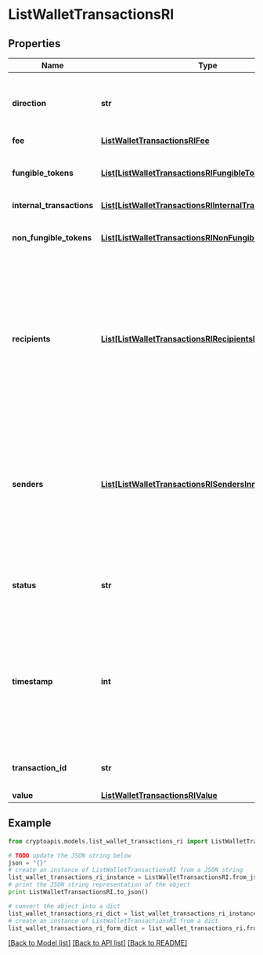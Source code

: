 # ListWalletTransactionsRI


## Properties
Name | Type | Description | Notes
------------ | ------------- | ------------- | -------------
**direction** | **str** | Defines the direction of the transaction, e.g. incoming. | 
**fee** | [**ListWalletTransactionsRIFee**](ListWalletTransactionsRIFee.md) |  | 
**fungible_tokens** | [**List[ListWalletTransactionsRIFungibleTokensInner]**](ListWalletTransactionsRIFungibleTokensInner.md) | Represents fungible tokens&#39;es detailed information | [optional] 
**internal_transactions** | [**List[ListWalletTransactionsRIInternalTransactionsInner]**](ListWalletTransactionsRIInternalTransactionsInner.md) |  | [optional] 
**non_fungible_tokens** | [**List[ListWalletTransactionsRINonFungibleTokensInner]**](ListWalletTransactionsRINonFungibleTokensInner.md) | Represents non-fungible tokens&#39;es detailed information. | [optional] 
**recipients** | [**List[ListWalletTransactionsRIRecipientsInner]**](ListWalletTransactionsRIRecipientsInner.md) | Represents a list of recipient addresses with the respective amounts. In account-based protocols like Ethereum there is only one address in this list. | 
**senders** | [**List[ListWalletTransactionsRISendersInner]**](ListWalletTransactionsRISendersInner.md) | Represents a list of sender addresses with the respective amounts. In account-based protocols like Ethereum there is only one address in this list. | 
**status** | **str** | Defines the status of the transaction, if it is confirmed or unconfirmed. | 
**timestamp** | **int** | Defines the exact date/time in Unix Timestamp when this transaction was mined, confirmed or first seen in Mempool, if it is unconfirmed. | 
**transaction_id** | **str** | Represents the unique TD of the transaction. | 
**value** | [**ListWalletTransactionsRIValue**](ListWalletTransactionsRIValue.md) |  | 

## Example

```python
from cryptoapis.models.list_wallet_transactions_ri import ListWalletTransactionsRI

# TODO update the JSON string below
json = "{}"
# create an instance of ListWalletTransactionsRI from a JSON string
list_wallet_transactions_ri_instance = ListWalletTransactionsRI.from_json(json)
# print the JSON string representation of the object
print ListWalletTransactionsRI.to_json()

# convert the object into a dict
list_wallet_transactions_ri_dict = list_wallet_transactions_ri_instance.to_dict()
# create an instance of ListWalletTransactionsRI from a dict
list_wallet_transactions_ri_form_dict = list_wallet_transactions_ri.from_dict(list_wallet_transactions_ri_dict)
```
[[Back to Model list]](../README.md#documentation-for-models) [[Back to API list]](../README.md#documentation-for-api-endpoints) [[Back to README]](../README.md)


